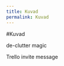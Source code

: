 ```yaml
---
title: Kuvad
permalink: Kuvad
---
```


#Kuvad

<p class='tags'><span class='tag'>de-clutter</span> <span class='tag'>magic</span></p>
Trello invite message


